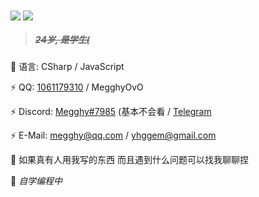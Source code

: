 <img align="center" src="https://github-readme-stats.vercel.app/api?username=Megghy&theme=highcontrast&show_icons=true&count_private=true" />
<img align="center" src="https://github-readme-stats.vercel.app/api/top-langs/?username=Megghy&layout=compact&theme=highcontrast" />

> ##### ~~24岁, 是学生(~~

🤔 语言: CSharp / JavaScript

⚡ QQ: [1061179310](http://tool.gljlw.com/qq/?qq=1061179310) / MegghyOvO

⚡ Discord: [Megghy#7985](http://discordapp.com/users/676996792075681792) (基本不会看 / [Telegram](https://t.me/yhggem)

⚡ E-Mail: megghy@qq.com / yhggem@gmail.com

💬 如果真有人用我写的东西 而且遇到什么问题可以找我聊聊捏

🌱 *自学编程中*
